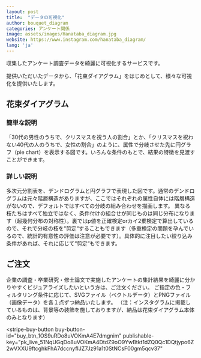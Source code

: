 ```yaml
---
layout: post
title:  "データの可視化"
author: bouquet_diagram
categories: アンケート関係
image: assets/images/Hanataba_diagram.jpg
website: https://www.instagram.com/hanataba_diagram/
lang: 'ja'
---
```

収集したアンケート調査データを綺麗に可視化するサービスです。

提供いただいたデータから、「花束ダイアグラム」をはじめとして、様々な可視化を提供いたします。

## 花束ダイアグラム
### 簡単な説明
「30代の男性のうちで、クリスマスを祝う人の割合」とか、「クリスマスを祝わない40代の人のうちで、女性の割合」のように、属性で分岐させた先に円グラフ（pie chart）を表示する図です。いろんな条件のもとで、結果の特徴を見渡すことができます。

### 詳しい説明
多次元分割表を、デンドログラムと円グラフで表現した図です。通常のデンドログラムは元々階層構造がありますが、ここではそれぞれの属性自体には階層構造がないので、デフォルトではすべての分岐の組み合わせを描画します。
異なる枝たちはすべて独立ではなく、条件付けの組合せが同じものは同じ分布になります（超幾何分布の対称性）。裏ではp値を正確検定orカイ2乗検定で算出しているので、それで分岐の枝を“剪定“することもできます（多重検定の問題を孕んでいるので、統計的有意性の評価は注意が必要です）。具体的に注目したい絞り込み条件があれば、それに応じて“剪定“もできます。

## ご注文
企業の調査・卒業研究・修士論文で実施したアンケートの集計結果を綺麗に分かりやすくビジュアライズしたいという方は、ご注文ください。
ご指定の色・フィルタリング条件に応じて、SVGファイル（ベクトルデータ）とPNGファイル（画像データ）を各１点ずつ納品いたします。
（注：インスタグラムに掲載しているものは、背景等の装飾を施しておりますが、納品は花束ダイアグラム本体のみとなります）


<script async
  src="https://js.stripe.com/v3/buy-button.js">
</script>

<stripe-buy-button
  buy-button-id="buy_btn_1OS9uRDo8uVOKmA4E7dmgnim"
  publishable-key="pk_live_51NqUGqDo8uVOKmA4DtdZ9oO9YwBtkt1dZQ0Qc1DQtjypo6Z2wVXXU9ftcghkFhA7dccnyfIJZ7Jz91a1t0StNCsF00gm5qcv37"
>
</stripe-buy-button>